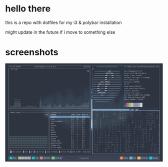 # hello there
this is a repo with dotfiles for my i3 & polybar installation

might update in the future if i move to something else

# screenshots
![desktop](screenshots/my-nord.png)
